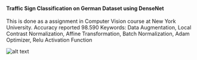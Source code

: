 #### Traffic Sign Classification on German Dataset using DenseNet
This is done as a assignment in Computer Vision course at New York University.
Accuracy reported 98.590
Keywords: Data Augmentation, Local Contrast Normalization, Affine Transformation, Batch Normalization, Adam Optimizer, Relu Activation Function

![alt text](https://raw.githubusercontent.com/tulsijain/traffic-sign-detection/master/densenet.jpg)

